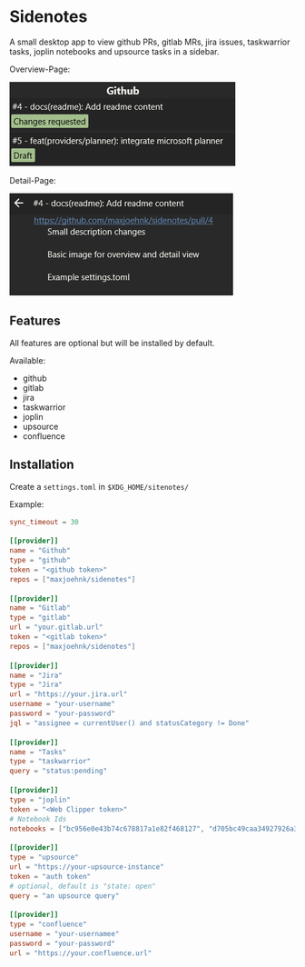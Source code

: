 # Sidenotes

A small desktop app to view github PRs, gitlab MRs, jira issues, taskwarrior tasks, joplin notebooks and upsource tasks in a sidebar.

Overview-Page:

![Image Overview Page](docs/img/overview.png)

Detail-Page:

![Image Detail Page](docs/img/detail.png)

## Features

All features are optional but will be installed by default.

Available:

* github
* gitlab
* jira
* taskwarrior
* joplin
* upsource
* confluence

## Installation

Create a `settings.toml` in `$XDG_HOME/sitenotes/`

Example:

```toml
sync_timeout = 30

[[provider]]
name = "Github"
type = "github"
token = "<github token>"
repos = ["maxjoehnk/sidenotes"]

[[provider]]
name = "Gitlab"
type = "gitlab"
url = "your.gitlab.url"
token = "<gitlab token>"
repos = ["maxjoehnk/sidenotes"]

[[provider]]
name = "Jira"
type = "Jira"
url = "https://your.jira.url"
username = "your-username"
password = "your-password"
jql = "assignee = currentUser() and statusCategory != Done"

[[provider]]
name = "Tasks"
type = "taskwarrior"
query = "status:pending"

[[provider]]
type = "joplin"
token = "<Web Clipper token>"
# Notebook Ids
notebooks = ["bc956e0e43b74c678817a1e82f468127", "d705bc49caa34927926a3c8018bf593d", "cc1fe66cbf384c60b65978dec330f364", "5002ad0da82f4e6e8b3c3735ae205c41", "8a537e1c29e14884a32efd28c629652c"]

[[provider]]
type = "upsource"
url = "https://your-upsource-instance"
token = "auth token"
# optional, default is "state: open"
query = "an upsource query"

[[provider]]
type = "confluence"
username = "your-usernamee"
password = "your-password"
url = "https://your.confluence.url"
```
